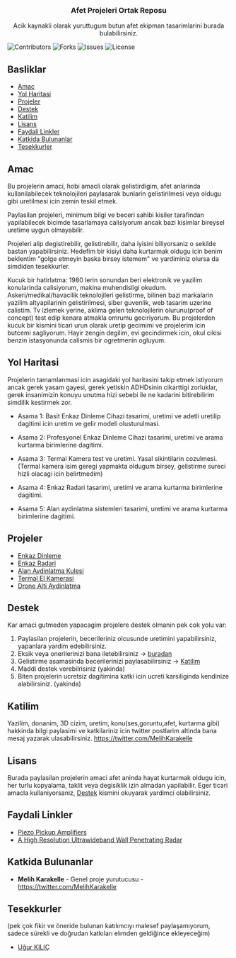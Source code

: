 <br/>
<p align="center">
  <h3 align="center">Afet Projeleri Ortak Reposu</h3>

  <p align="center">
    Acik kaynakli olarak yuruttugum butun afet ekipman tasarimlarini burada bulabilirsiniz.
    <br/>
  </p>
</p>

![Contributors](https://img.shields.io/github/contributors/melihkarakelle/afet-projeleri?color=dark-green) ![Forks](https://img.shields.io/github/forks/melihkarakelle/afet-projeleri?style=social) ![Issues](https://img.shields.io/github/issues/melihkarakelle/afet-projeleri) ![License](https://img.shields.io/github/license/melihkarakelle/afet-projeleri) 

## Basliklar

* [Amac](#Amac)
* [Yol Haritasi](#yol-haritasi)
* [Projeler](#projeler)
* [Destek](#destek)
* [Katilim](#katilim)
* [Lisans](#lisans)
* [Faydali Linkler](#faydali-linkler)
* [Katkida Bulunanlar](#katkida-bulunanlar)
* [Tesekkurler](#tesekkurler)


## Amac

Bu projelerin amaci, hobi amacli olarak gelistirdigim, afet anlarinda kullanilabilecek teknolojileri paylasarak bunlarin gelistirilmesi veya oldugu gibi uretilmesi icin zemin teskil etmek. 

Paylasilan projeleri, minimum bilgi ve beceri sahibi kisiler tarafindan yapilabilecek bicimde tasarlamaya calisiyorum ancak bazi kisimlar bireysel uretime uygun olmayabilir. 

Projeleri alip degistirebilir, gelistirebilir, daha iyisini biliyorsaniz o sekilde bastan yapabilirsiniz.
Hedefim bir kisiyi daha kurtarmak oldugu icin benim beklentim "golge etmeyin baska birsey istemem" ve yardiminiz olursa da simdiden tesekkurler.

Kucuk bir hatirlatma:
1980 lerin sonundan beri elektronik ve yazilim konularinda calisiyorum, makina muhendisligi okudum. Askeri/medikal/havacilik teknolojileri gelistirme, bilinen bazi markalarin yazilim altyapilarinin gelistirilmesi, siber guvenlik, web tasarim uzerine calistim. Tv izlemek yerine, aklima gelen teknolojilerin olurunu(proof of concept) test edip kenara atmakla omrumu geciriyorum. Bu projelerden kucuk bir kismini ticari urun olarak uretip gecimimi ve projelerim icin butcemi sagliyorum.
Hayir zengin degilim, evi gecindirmek icin, okul cikisi benzin istasyonunda calismis bir ogretmenin ogluyum.


## Yol Haritasi

Projelerin tamamlanmasi icin asagidaki yol haritasini takip etmek istiyorum ancak gerek yasam gayesi, gerek yetiskin ADHDsinin cikarttigi zorluklar, gerek insanimizin konuyu unutma hizi sebebi ile ne kadarini bitirebilirim simdilik kestirmek zor.

* Asama 1:
  Basit Enkaz Dinleme Cihazi tasarimi, uretimi ve adetli uretilip dagitimi icin uretim ve gelir modeli olusturulmasi.
  
* Asama 2:
  Profesyonel Enkaz Dinleme Cihazi tasarimi, uretimi ve arama kurtarma birimlerine dagitimi.

* Asama 3:
  Termal Kamera test ve uretimi. Yasal sikintilarin cozulmesi.
  (Termal kamera isim geregi yapmakta oldugum birsey, gelistirme sureci hizli olacagi icin belirtmedim)

* Asama 4:
  Enkaz Radari tasarimi, uretimi ve arama kurtarma birimlerine dagitimi.
  
* Asama 5:
  Alan aydinlatma sistemleri tasarimi, uretimi ve arama kurtarma birimlerine dagitimi.
  
 


## Projeler

* [Enkaz Dinleme](https://github.com/melihkarakelle/afet-projeleri/tree/main/enkaz-dinleme)
* [Enkaz Radari](https://github.com/melihkarakelle/afet-projeleri/tree/main/enkaz-radari)
* [Alan Aydinlatma Kulesi](https://github.com/melihkarakelle/afet-projeleri/tree/main/aydinlatma-kulesi)
* [Termal El Kamerasi](https://github.com/melihkarakelle/afet-projeleri/tree/main/termal-el-kamerasi)
* [Drone Alti Aydinlatma](https://github.com/melihkarakelle/afet-projeleri/tree/main/drone-alti-aydinlatma)


## Destek

Kar amaci gutmeden yapacagim projelere destek olmanin pek cok yolu var:

1. Paylasilan projelerin, becerileriniz olcusunde uretimini yapabilirsiniz, yapanlara yardim edebilirsiniz.
2. Eksik veya onerilerinizi bana iletebilirsiniz -> [buradan](https://github.com/melihkarakelle/afet-projeleri/issues)
3. Gelistirme asamasinda becerilerinizi paylasabilirsiniz -> [Katilim](#katilim)
4. Maddi destek verebilrisiniz (yakinda)
6. Biten projelerin ucretsiz dagitimina katki icin ucreti karsiliginda kendinize alabilirsiniz. (yakinda)



## Katilim

Yazilim, donanim, 3D cizim, uretim, konu(ses,goruntu,afet, kurtarma gibi) hakkinda bilgi paylasimi ve katkilariniz icin twitter postlarim altinda bana mesaj yazarak ulasabilirsiniz. https://twitter.com/MelihKarakelle


## Lisans

Burada paylasilan projelerin amaci afet aninda hayat kurtarmak oldugu icin, her turlu kopyalama, taklit veya degisiklik izin almadan yapilabilir.
Eger ticari amacla kullaniyorsaniz, [Destek](#destek) kismini okuyarak yardimci olabilirsiniz.

## Faydali Linkler

* [Piezo Pickup Amplifiers](https://sound-au.com/project202.htm)
* [A High Resolution Ultrawideband Wall Penetrating
Radar](https://research.sabanciuniv.edu/id/eprint/96/1/3011800000350.pdf)


## Katkida Bulunanlar

* **Melih Karakelle** - Genel proje yurutucusu - https://twitter.com/MelihKarakelle

## Tesekkurler 
(pek çok fikir ve öneride bulunan katılımcıyı malesef paylaşamıyorum, sadece sürekli ve doğrudan katkıları elımden geldiğince ekleyeceğim)
* [Uğur KILIÇ](https://twitter.com/qiapz)

